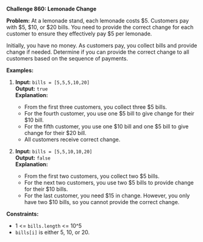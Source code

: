 **Challenge 860: Lemonade Change**

**Problem:**
At a lemonade stand, each lemonade costs $5. Customers pay with $5, $10, or $20 bills. You need to provide the correct change for each customer to ensure they effectively pay $5 per lemonade.

Initially, you have no money. As customers pay, you collect bills and provide change if needed. Determine if you can provide the correct change to all customers based on the sequence of payments.

**Examples:**

1. **Input:** `bills = [5,5,5,10,20]`  
   **Output:** `true`  
   **Explanation:** 
   - From the first three customers, you collect three $5 bills.
   - For the fourth customer, you use one $5 bill to give change for their $10 bill.
   - For the fifth customer, you use one $10 bill and one $5 bill to give change for their $20 bill.
   - All customers receive correct change.

2. **Input:** `bills = [5,5,10,10,20]`  
   **Output:** `false`  
   **Explanation:** 
   - From the first two customers, you collect two $5 bills.
   - For the next two customers, you use two $5 bills to provide change for their $10 bills.
   - For the last customer, you need $15 in change. However, you only have two $10 bills, so you cannot provide the correct change.

**Constraints:**

- 1 <= `bills.length` <= 10^5
- `bills[i]` is either 5, 10, or 20.
